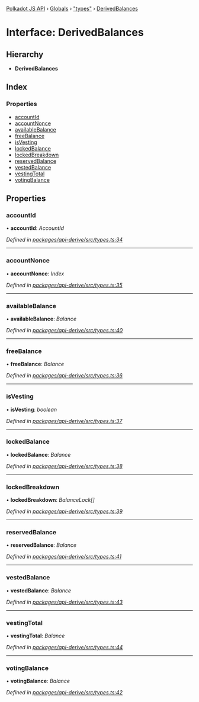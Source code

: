 [Polkadot JS API](../README.md) › [Globals](../globals.md) › ["types"](../modules/_types_.md) › [DerivedBalances](_types_.derivedbalances.md)

# Interface: DerivedBalances

## Hierarchy

* **DerivedBalances**

## Index

### Properties

* [accountId](_types_.derivedbalances.md#accountid)
* [accountNonce](_types_.derivedbalances.md#accountnonce)
* [availableBalance](_types_.derivedbalances.md#availablebalance)
* [freeBalance](_types_.derivedbalances.md#freebalance)
* [isVesting](_types_.derivedbalances.md#isvesting)
* [lockedBalance](_types_.derivedbalances.md#lockedbalance)
* [lockedBreakdown](_types_.derivedbalances.md#lockedbreakdown)
* [reservedBalance](_types_.derivedbalances.md#reservedbalance)
* [vestedBalance](_types_.derivedbalances.md#vestedbalance)
* [vestingTotal](_types_.derivedbalances.md#vestingtotal)
* [votingBalance](_types_.derivedbalances.md#votingbalance)

## Properties

###  accountId

• **accountId**: *AccountId*

*Defined in [packages/api-derive/src/types.ts:34](https://github.com/polkadot-js/api/blob/ce5c8f7443/packages/api-derive/src/types.ts#L34)*

___

###  accountNonce

• **accountNonce**: *Index*

*Defined in [packages/api-derive/src/types.ts:35](https://github.com/polkadot-js/api/blob/ce5c8f7443/packages/api-derive/src/types.ts#L35)*

___

###  availableBalance

• **availableBalance**: *Balance*

*Defined in [packages/api-derive/src/types.ts:40](https://github.com/polkadot-js/api/blob/ce5c8f7443/packages/api-derive/src/types.ts#L40)*

___

###  freeBalance

• **freeBalance**: *Balance*

*Defined in [packages/api-derive/src/types.ts:36](https://github.com/polkadot-js/api/blob/ce5c8f7443/packages/api-derive/src/types.ts#L36)*

___

###  isVesting

• **isVesting**: *boolean*

*Defined in [packages/api-derive/src/types.ts:37](https://github.com/polkadot-js/api/blob/ce5c8f7443/packages/api-derive/src/types.ts#L37)*

___

###  lockedBalance

• **lockedBalance**: *Balance*

*Defined in [packages/api-derive/src/types.ts:38](https://github.com/polkadot-js/api/blob/ce5c8f7443/packages/api-derive/src/types.ts#L38)*

___

###  lockedBreakdown

• **lockedBreakdown**: *BalanceLock[]*

*Defined in [packages/api-derive/src/types.ts:39](https://github.com/polkadot-js/api/blob/ce5c8f7443/packages/api-derive/src/types.ts#L39)*

___

###  reservedBalance

• **reservedBalance**: *Balance*

*Defined in [packages/api-derive/src/types.ts:41](https://github.com/polkadot-js/api/blob/ce5c8f7443/packages/api-derive/src/types.ts#L41)*

___

###  vestedBalance

• **vestedBalance**: *Balance*

*Defined in [packages/api-derive/src/types.ts:43](https://github.com/polkadot-js/api/blob/ce5c8f7443/packages/api-derive/src/types.ts#L43)*

___

###  vestingTotal

• **vestingTotal**: *Balance*

*Defined in [packages/api-derive/src/types.ts:44](https://github.com/polkadot-js/api/blob/ce5c8f7443/packages/api-derive/src/types.ts#L44)*

___

###  votingBalance

• **votingBalance**: *Balance*

*Defined in [packages/api-derive/src/types.ts:42](https://github.com/polkadot-js/api/blob/ce5c8f7443/packages/api-derive/src/types.ts#L42)*
